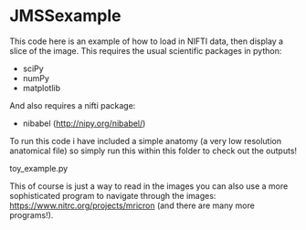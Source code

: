 # JMSSexample

This code here is an example of how to load in NIFTI data, then display a slice of the image. This requires the usual scientific packages in python:

- sciPy
- numPy
- matplotlib

And also requires a nifti package:

- nibabel (http://nipy.org/nibabel/) 

To run this code i have included a simple anatomy (a very low resolution anatomical file) so simply run this within this folder to check out the outputs!

toy_example.py 

This of course is just a way to read in the images you can also use a more sophisticated program to navigate through the images: https://www.nitrc.org/projects/mricron (and there are many more programs!).


